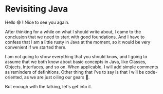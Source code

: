 # Revisiting Java
Hello :smile: ! Nice to see you again.

After thinking for a while on what I should write about, I came to 
the conclusion that we need to start with good foundations. And I have to 
confess that I am a little rusty in Java at the moment, so it would be very
convenient if we started there.

I am not going to show everything that you should know, and I going to assume
that we both know about basic concepts in Java, like Classes, Objects, Interfaces, 
and so on. When applicable, I will add simple comments as reminders of definitions.
Other thing that I've to say is that I will be code-oriented, as we are just 
oiling our gears :car:.

But enough with the talking, let's get into it.

